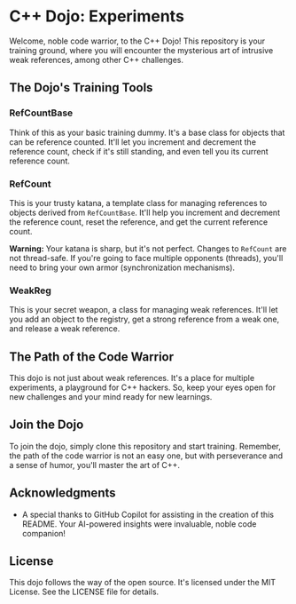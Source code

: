 # C++ Dojo: Experiments

Welcome, noble code warrior, to the C++ Dojo! This repository is your training ground, where you will encounter the mysterious art of intrusive weak references, among other C++ challenges. 

## The Dojo's Training Tools

### RefCountBase

Think of this as your basic training dummy. It's a base class for objects that can be reference counted. It'll let you increment and decrement the reference count, check if it's still standing, and even tell you its current reference count.

### RefCount

This is your trusty katana, a template class for managing references to objects derived from `RefCountBase`. It'll help you increment and decrement the reference count, reset the reference, and get the current reference count. 

**Warning:** Your katana is sharp, but it's not perfect. Changes to `RefCount` are not thread-safe. If you're going to face multiple opponents (threads), you'll need to bring your own armor (synchronization mechanisms).

### WeakReg

This is your secret weapon, a class for managing weak references. It'll let you add an object to the registry, get a strong reference from a weak one, and release a weak reference.

## The Path of the Code Warrior

This dojo is not just about weak references. It's a place for multiple experiments, a playground for C++ hackers. So, keep your eyes open for new challenges and your mind ready for new learnings.

## Join the Dojo

To join the dojo, simply clone this repository and start training. Remember, the path of the code warrior is not an easy one, but with perseverance and a sense of humor, you'll master the art of C++.

## Acknowledgments

* A special thanks to GitHub Copilot for assisting in the creation of this README. Your AI-powered insights were invaluable, noble code companion!

## License

This dojo follows the way of the open source. It's licensed under the MIT License. See the LICENSE file for details.